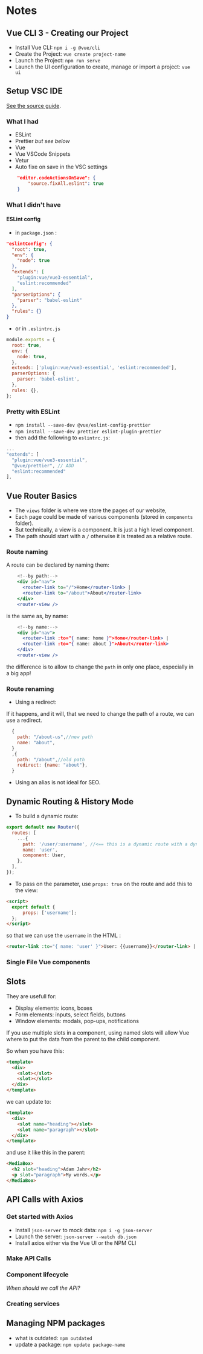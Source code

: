 # Notes

## Vue CLI 3 - Creating our Project

- Install Vue CLI: `npm i -g @vue/cli`
- Create the Project: `vue create project-name`
- Launch the Project: `npm run serve`
- Launch the UI configuration to create, manage or import a project: `vue ui`

## Setup VSC IDE

[See the source guide](https://www.vuemastery.com/blog/vs-code-for-vuejs-developers/).

### What I had

- ESLint
- Prettier _but see below_
- Vue
- Vue VSCode Snippets
- Vetur
- Auto fixe on save in the VSC settings

```json
    "editor.codeActionsOnSave": {
        "source.fixAll.eslint": true
    }
```

### What I didn't have

#### ESLint config

- in `package.json` :

```json
"eslintConfig": {
  "root": true,
  "env": {
    "node": true
  },
  "extends": [
    "plugin:vue/vue3-essential",
    "eslint:recommended"
  ],
  "parserOptions": {
    "parser": "babel-eslint"
  },
  "rules": {}
}
```

- or in `.eslintrc.js`

```js
module.exports = {
  root: true,
  env: {
    node: true,
  },
  extends: ['plugin:vue/vue3-essential', 'eslint:recommended'],
  parserOptions: {
    parser: 'babel-eslint',
  },
  rules: {},
};
```

### Pretty with ESLint

- `npm install --save-dev @vue/eslint-config-prettier`
- `npm install --save-dev prettier eslint-plugin-prettier`
- then add the following to `eslintrc.js`:

```js
...
"extends": [
  "plugin:vue/vue3-essential",
  "@vue/prettier", // ADD
  "eslint:recommended"
],
```

## Vue Router Basics

- The `views` folder is where we store the pages of our website,
- Each page could be made of various components (stored in `components` folder).
- But technically, a view is a component. It is just a high level component.
- The path should start with a `/` otherwise it is treated as a relative route.

### Route naming

A route can be declared by naming them:

```jsx
    <!--by path:-->
    <div id="nav">
      <router-link to="/">Home</router-link> |
      <router-link to="/about">About</router-link>
    </div>
    <router-view />
```

is the same as, by name:

```jsx
    <!--by name:-->
    <div id="nav">
      <router-link :to="{ name: home }">Home</router-link> |
      <router-link :to="{ name: about }">About</router-link>
    </div>
    <router-view />
```

the difference is to allow to change the `path` in only one place, especially in a big app!

### Route renaming

- Using a redirect:

If it happens, and it will, that we need to change the path of a route, we can use a redirect.

```js
  {
    path: "/about-us",//new path
    name: "about",
  }
  ,{
    path: "/about",//old path
    redirect: {name: "about"},
  }
```

- Using an alias is not ideal for SEO.

## Dynamic Routing & History Mode

- To build a dynamic route:

```js
export default new Router({
  routes: [
    ...{
      path: '/user/:username', //<== this is a dynamic route with a dynamic segment
      name: 'user',
      component: User,
    },
  ],
});
```

- To pass on the parameter, use `props: true` on the route and add this to the view:

```html
<script>
  export default {
      props: ['username'];
  };
</script>
```

so that we can use the `username` in the HTML :

```html
<router-link :to="{ name: 'user' }">User: {{username}}</router-link> |
```

### Single File Vue components

## Slots

They are usefull for:

- Display elements: icons, boxes
- Form elements: inputs, select fields, buttons
- Window elements: modals, pop-ups, notifications

If you use multiple slots in a component, using named slots will allow Vue where to put the data from the parent to the child component.

So when you have this:

```html
<template>
  <div>
    <slot></slot>
    <slot></slot>
  </div>
</template>
```

we can update to:

```html
<template>
  <div>
    <slot name="heading"></slot>
    <slot name="paragraph"></slot>
  </div>
</template>
```

and use it like this in the parent:

```html
<MediaBox>
  <h2 slot="heading">Adam Jahr</h2>
  <p slot="paragraph">My words.</p>
</MediaBox>
```

## API Calls with Axios

### Get started with Axios

- Install `json-server` to mock data: `npm i -g json-server`
- Launch the server: `json-server --watch db.json`
- Install axios either via the Vue UI or the NPM CLI

### Make API Calls

### Component lifecycle

_When should we call the API?_

### Creating services

## Managing NPM packages

- what is outdated: `npm outdated`
- update a package: `npm update package-name`
